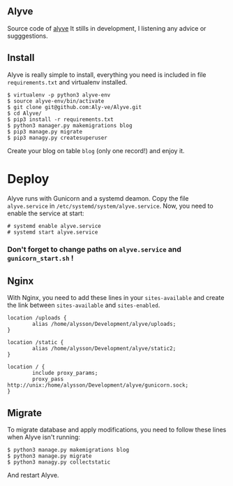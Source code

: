## Alyve

Source code of [alyve](https://www.alyve.be)
It stills in development, I listening any advice or sugggestions.

## Install

Alyve is really simple to install, everything you need is included in file `requirements.txt` and virtualenv installed.

```
$ virtualenv -p python3 alyve-env
$ source alyve-env/bin/activate
$ git clone git@github.com:Aly-ve/Alyve.git
$ cd Alyve/
$ pip3 install -r requirements.txt
$ python3 manager.py makemigrations blog
$ pip3 manage.py migrate
$ pip3 managy.py createsuperuser
```

Create your blog on table `blog` (only one record!) and enjoy it.


# Deploy

Alyve runs with Gunicorn and a systemd deamon.
Copy the file `alyve.service` in `/etc/systemd/system/alyve.service`.
Now, you need to enable the service at start: 

```
# systemd enable alyve.service
# systemd start alyve.service
```

### Don't forget to change paths on `alyve.service` and `gunicorn_start.sh` !

## Nginx
With Nginx, you need to add these lines in your `sites-available` and create the link between `sites-available` and `sites-enabled`.

```nginx
location /uploads {
        alias /home/alysson/Development/alyve/uploads;
}

location /static {
        alias /home/alysson/Development/alyve/static2;
}

location / {
        include proxy_params;
        proxy_pass http://unix:/home/alysson/Development/alyve/gunicorn.sock;
}
```

## Migrate

To migrate database and apply modifications, you need to follow these lines when Alyve isn't running:

```
$ python3 manage.py makemigrations blog
$ python3 manage.py migrate
$ python3 managy.py collectstatic
```

And restart Alyve.